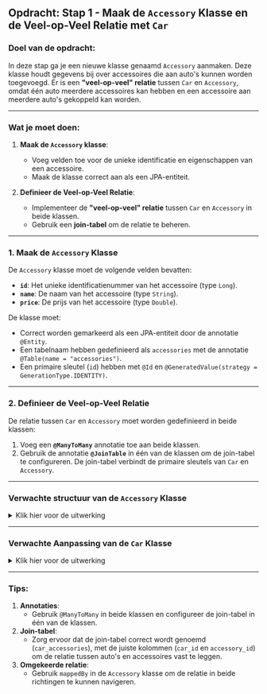 ## Opdracht: Stap 1 - Maak de `Accessory` Klasse en de Veel-op-Veel Relatie met `Car`

### Doel van de opdracht:
In deze stap ga je een nieuwe klasse genaamd `Accessory` aanmaken. Deze klasse houdt gegevens bij over accessoires die aan auto's kunnen worden toegevoegd. Er is een **"veel-op-veel" relatie** tussen `Car` en `Accessory`, omdat één auto meerdere accessoires kan hebben en een accessoire aan meerdere auto's gekoppeld kan worden.

---

### Wat je moet doen:
1. **Maak de `Accessory` klasse**:
    - Voeg velden toe voor de unieke identificatie en eigenschappen van een accessoire.
    - Maak de klasse correct aan als een JPA-entiteit.

2. **Definieer de Veel-op-Veel Relatie**:
    - Implementeer de **"veel-op-veel" relatie** tussen `Car` en `Accessory` in beide klassen.
    - Gebruik een **join-tabel** om de relatie te beheren.

---

### 1. Maak de `Accessory` Klasse

De `Accessory` klasse moet de volgende velden bevatten:
- **`id`**: Het unieke identificatienummer van het accessoire (type `Long`).
- **`name`**: De naam van het accessoire (type `String`).
- **`price`**: De prijs van het accessoire (type `Double`).

De klasse moet:
- Correct worden gemarkeerd als een JPA-entiteit door de annotatie `@Entity`.
- Een tabelnaam hebben gedefinieerd als `accessories` met de annotatie `@Table(name = "accessories")`.
- Een primaire sleutel (`id`) hebben met `@Id` en `@GeneratedValue(strategy = GenerationType.IDENTITY)`.

---

### 2. Definieer de Veel-op-Veel Relatie

De relatie tussen `Car` en `Accessory` moet worden gedefinieerd in beide klassen:
1. Voeg een **`@ManyToMany`** annotatie toe aan beide klassen.
2. Gebruik de annotatie **`@JoinTable`** in één van de klassen om de join-tabel te configureren. De join-tabel verbindt de primaire sleutels van `Car` en `Accessory`.

---

### Verwachte structuur van de `Accessory` Klasse

<details>
<summary>Klik hier voor de uitwerking</summary>

```java
package nl.novi.cardemo.models;

import jakarta.persistence.*;
import java.util.List;

@Entity
@Table(name = "accessories")
public class Accessory {

    @Id
    @GeneratedValue(strategy = GenerationType.IDENTITY)
    private Long id; // De primaire sleutel van het accessoire
    private String name; // De naam van het accessoire
    private Double price; // De prijs van het accessoire

    @ManyToMany(mappedBy = "accessories") // Omgekeerde kant van de veel-op-veel relatie
    private List<Car> cars;

    // Constructor
    public Accessory() {}

    public Accessory(String name, Double price) {
        this.name = name;
        this.price = price;
    }

    // Getters en Setters
    public Long getId() {
        return id;
    }

    public void setId(Long id) {
        this.id = id;
    }

    public String getName() {
        return name;
    }

    public void setName(String name) {
        this.name = name;
    }

    public Double getPrice() {
        return price;
    }

    public void setPrice(Double price) {
        this.price = price;
    }

    public List<Car> getCars() {
        return cars;
    }

    public void setCars(List<Car> cars) {
        this.cars = cars;
    }
}
```

</details>

---

### Verwachte Aanpassing van de `Car` Klasse

<details>
<summary>Klik hier voor de uitwerking</summary>

```java
package nl.novi.cardemo.models;

import jakarta.persistence.*;
import java.util.List;

@Entity
@Table(name = "cars")
public class Car {

    @Id
    @GeneratedValue(strategy = GenerationType.IDENTITY)
    private Long id; // De primaire sleutel van de auto
    private String brand; // Het merk van de auto
    private String model; // Het model van de auto
    private int year; // Het bouwjaar van de auto

    @ManyToMany
    @JoinTable(
        name = "car_accessories", // Naam van de join-tabel
        joinColumns = @JoinColumn(name = "car_id"), // Kolom die verwijst naar de Car
        inverseJoinColumns = @JoinColumn(name = "accessory_id") // Kolom die verwijst naar de Accessory
    )
    private List<Accessory> accessories; // Lijst van accessoires die aan deze auto gekoppeld zijn

    // Constructor
    public Car() {}

    public Car(String brand, String model, int year) {
        this.brand = brand;
        this.model = model;
        this.year = year;
    }

    // Getters en Setters
    public Long getId() {
        return id;
    }

    public void setId(Long id) {
        this.id = id;
    }

    public String getBrand() {
        return brand;
    }

    public void setBrand(String brand) {
        this.brand = brand;
    }

    public String getModel() {
        return model;
    }

    public void setModel(String model) {
        this.model = model;
    }

    public int getYear() {
        return year;
    }

    public void setYear(int year) {
        this.year = year;
    }

    public List<Accessory> getAccessories() {
        return accessories;
    }

    public void setAccessories(List<Accessory> accessories) {
        this.accessories = accessories;
    }
}
```

</details>

---

### Tips:
1. **Annotaties**:
    - Gebruik `@ManyToMany` in beide klassen en configureer de join-tabel in één van de klassen.
2. **Join-tabel**:
    - Zorg ervoor dat de join-tabel correct wordt genoemd (`car_accessories`), met de juiste kolommen (`car_id` en `accessory_id`) om de relatie tussen auto's en accessoires vast te leggen.
3. **Omgekeerde relatie**:
    - Gebruik `mappedBy` in de `Accessory` klasse om de relatie in beide richtingen te kunnen navigeren.